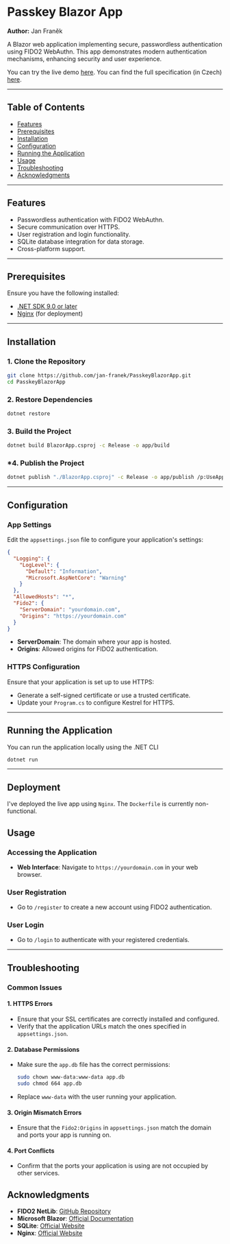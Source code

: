 # Passkey Blazor App

**Author:** Jan Franěk

A Blazor web application implementing secure, passwordless authentication using FIDO2 WebAuthn. This app demonstrates modern authentication mechanisms, enhancing security and user experience.

You can try the live demo [here](https://franekj.bridge.cz/).
You can find the full specification (in Czech) [here](SPECIFICATION.md).

---

## **Table of Contents**

- [Features](#features)
- [Prerequisites](#prerequisites)
- [Installation](#installation)
- [Configuration](#configuration)
- [Running the Application](#running-the-application)
- [Usage](#usage)
- [Troubleshooting](#troubleshooting)
- [Acknowledgments](#acknowledgments)

---

## **Features**

- Passwordless authentication with FIDO2 WebAuthn.
- Secure communication over HTTPS.
- User registration and login functionality.
- SQLite database integration for data storage.
- Cross-platform support.

---

## **Prerequisites**

Ensure you have the following installed:

- [.NET SDK 9.0 or later](https://dotnet.microsoft.com/download)
- [Nginx](https://www.nginx.com/) (for deployment)

---

## **Installation**

### **1. Clone the Repository**

```bash
git clone https://github.com/jan-franek/PasskeyBlazorApp.git
cd PasskeyBlazorApp
```

### **2. Restore Dependencies**

```bash
dotnet restore
```

### **3. Build the Project**

```bash
dotnet build BlazorApp.csproj -c Release -o app/build
```

### ***4. Publish the Project**

```bash
dotnet publish "./BlazorApp.csproj" -c Release -o app/publish /p:UseAppHost=false
```

---

## **Configuration**

### **App Settings**

Edit the `appsettings.json` file to configure your application's settings:

```json
{
  "Logging": {
    "LogLevel": {
      "Default": "Information",
      "Microsoft.AspNetCore": "Warning"
    }
  },
  "AllowedHosts": "*",
  "Fido2": {
    "ServerDomain": "yourdomain.com",
    "Origins": "https://yourdomain.com"
  }
}
```

- **ServerDomain**: The domain where your app is hosted.
- **Origins**: Allowed origins for FIDO2 authentication.

### **HTTPS Configuration**

Ensure that your application is set up to use HTTPS:

- Generate a self-signed certificate or use a trusted certificate.
- Update your `Program.cs` to configure Kestrel for HTTPS.

---

## **Running the Application**

You can run the application locally using the .NET CLI

```bash
dotnet run
```

---

## **Deployment**

I've deployed the live app using `Nginx`. The `Dockerfile` is currently non-functional.

## **Usage**

### **Accessing the Application**

- **Web Interface**: Navigate to `https://yourdomain.com` in your web browser.

### **User Registration**

- Go to `/register` to create a new account using FIDO2 authentication.

### **User Login**

- Go to `/login` to authenticate with your registered credentials.

---

## **Troubleshooting**

### **Common Issues**

#### **1. HTTPS Errors**

- Ensure that your SSL certificates are correctly installed and configured.
- Verify that the application URLs match the ones specified in `appsettings.json`.

#### **2. Database Permissions**

- Make sure the `app.db` file has the correct permissions:

  ```bash
  sudo chown www-data:www-data app.db
  sudo chmod 664 app.db
  ```

- Replace `www-data` with the user running your application.

#### **3. Origin Mismatch Errors**

- Ensure that the `Fido2:Origins` in `appsettings.json` match the domain and ports your app is running on.

#### **4. Port Conflicts**

- Confirm that the ports your application is using are not occupied by other services.

## **Acknowledgments**

- **FIDO2 NetLib**: [GitHub Repository](https://github.com/passwordless-lib/fido2-net-lib)
- **Microsoft Blazor**: [Official Documentation](https://docs.microsoft.com/aspnet/core/blazor)
- **SQLite**: [Official Website](https://www.sqlite.org/index.html)
- **Nginx**: [Official Website](https://www.nginx.com/)
